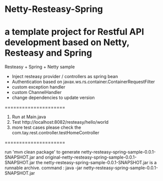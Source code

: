 # Netty-Resteasy-Spring
a template project for Restful API development based on Netty, Resteasy and Spring
=====================

Resteasy + Spring + Netty sample

* Inject resteasy provider / controllers as spring bean
* Authentication based on javax.ws.rs.container.ContainerRequestFilter
* custom exception handler
* custom ChannelHandler
* change dependencies to update version

=====================

1. Run at Main.java
2. Test http://localhost:8082/resteasy/hello/world
3. more test cases please check the com.tay.rest.controller.testHomeController

=====================

run 'mvn clean package' to generate netty-resteasy-spring-sample-0.0.1-SNAPSHOT.jar and original-netty-resteasy-spring-sample-0.0.1-SNAPSHOT.jar
the netty-resteasy-spring-sample-0.0.1-SNAPSHOT.jar is a runnable archive.
command : java -jar netty-resteasy-spring-sample-0.0.1-SNAPSHOT.jar

